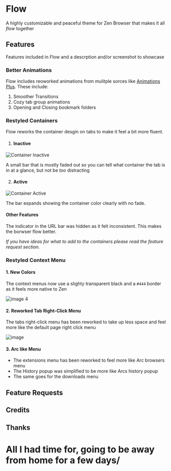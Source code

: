 # Flow
A highly customizable and peaceful theme for Zen Browser that makes it all _flow_ together
## Features
Features included in Flow and a descrption and/or screenshot to showcase
### Better Animations
Flow includes reoworked animations from mulitple sorces like [Animations Plus](https://github.com/Anoms12/Animations-plus). These include:
 1. Smoother Transitions
 2. Cozy tab group animations
 3. Opening and Closing bookmark folders
### Restyled Containers
Flow reworks the container desgin on tabs to make it feel a bit more fluent.
1. #### Inactive
  ![Container Inactive](https://github.com/user-attachments/assets/db28b0e9-f000-473b-b6a8-50a8db9beb98)

  A small bar that is mostly faded out so you can tell what container the tab is in at a glance, but not be _too_ distracting
  
2. #### Active
  ![Container Active](https://github.com/user-attachments/assets/656d0595-cee0-4773-a99a-c783c27ebac0)

  The bar expands showing the container color clearly with no fade.

#### Other Features
The indicator in the URL bar was hidden as it felt inconsistent. This makes the borwser flow better.

_If you have ideas for what to add to the containers please read the feature request section._
### Restyled Context Menu
#### 1. New Colors
The context menus now use a slighty transparent black and a `#444` border as it feels more native to Zen

![image 4](https://github.com/user-attachments/assets/9b07b326-5862-4912-a88d-63b53c197b48)
#### 2. Reworked Tab Right-Click Menu
The tabs right-click menu has been reworked to take up less space and feel more like the default page right click menu

![image](https://github.com/user-attachments/assets/9bb5a1ac-ca56-4275-a4eb-7cd22577773d)

#### 3. Arc like Menu
* The extensions menu has been reworked to feel more like Arc browsers menu
* The History popup was simplified to be more like Arcs history popup
* The same goes for the downloads menu

## Feature Requests

## Credits

## Thanks

# All I had time for, going to be away from home for a few days/
